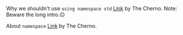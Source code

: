 Why we shouldn't use `using namespace std` [Link](https://www.youtube.com/watch?v=4NYC-VU-svE) by The Cherno.
Note: Beware the long intro.😐

About `namespace` [Link](https://www.youtube.com/watch?v=ts1Eek5w7ZA&list=PL_KsRviwquqsGJzjQzGsSXRAV1iVW_syD&index=1) by The Cherno.
